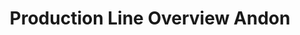 ---
layout: article
title: Production Line Overview Andon
description: 
  - This template gives an overview of a single production line with different stations. In addition, the performance of the different shifts, reports of the last activities as well as the OEE can be visualized. To use this template, you only need to replace the Timer Scripts with your data sources.
lang: en
weight: 1000
isDraft: false
ref: Production-Line-Overview-Andon
carousel: true
category:
  - Recommended
  - Andon
  - Production
  - OEE
  - KPI
  - Shopfloor
image: Production-Line-Overview-Andon.png
image_thumbnail: Production-Line-Overview-Andon_thumbnail.png
download: Production-Line-Overview-Andon.pbmx
overview_description:
overview_benefits:
overview_data_sources:
---
